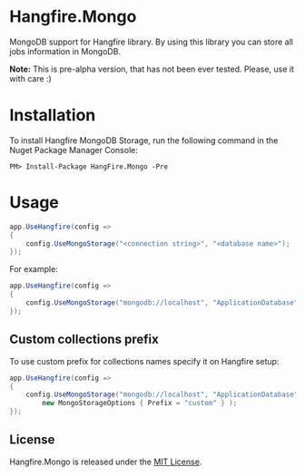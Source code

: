 Hangfire.Mongo
==============

MongoDB support for Hangfire library. By using this library you can store all jobs information in MongoDB.

**Note:** This is pre-alpha version, that has not been ever tested. Please, use it with care :)

# Installation

To install Hangfire MongoDB Storage, run the following command in the Nuget Package Manager Console:

```
PM> Install-Package HangFire.Mongo -Pre
```

# Usage

```csharp
app.UseHangfire(config =>
{
	config.UseMongoStorage("<connection string>", "<database name>");
});
```

For example:

```csharp
app.UseHangfire(config =>
{
	config.UseMongoStorage("mongodb://localhost", "ApplicationDatabase");
});
```

## Custom collections prefix

To use custom prefix for collections names specify it on Hangfire setup:

```csharp
app.UseHangfire(config =>
{
	config.UseMongoStorage("mongodb://localhost", "ApplicationDatabase",
  	  	new MongoStorageOptions { Prefix = "custom" } );
});
```

License
--------

Hangfire.Mongo is released under the [MIT License](https://raw.githubusercontent.com/sergun/Hangfire.Mongo/master/LICENSE).
